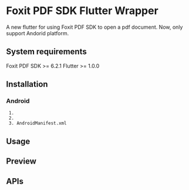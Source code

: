 # Foxit PDF SDK Flutter Wrapper
A new flutter for using Foxit PDF SDK to open a pdf document.
Now, only support Andorid platform.

## System requirements

Foxit PDF SDK >= 6.2.1
Flutter >= 1.0.0

## Installation

### Android
     1.
     2.
     3. AndroidManifest.xml

## Usage

## Preview

## APIs
